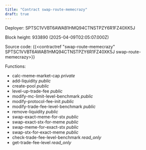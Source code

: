 ```yaml
---
title: "Contract swap-route-memecrazy"
draft: true
---
```

Deployer: SPTSC1VVBT6AWAB1HMQ94CTNSTPZY6R1FZ40XK5J


 



Block height: 933890 (2025-04-09T02:05:07.000Z)

Source code: {{<contractref "swap-route-memecrazy" SPTSC1VVBT6AWAB1HMQ94CTNSTPZY6R1FZ40XK5J swap-route-memecrazy>}}

Functions:

* calc-meme-market-cap _private_
* add-liquidity _public_
* create-pool _public_
* level-up-trade-fee _public_
* modify-mc-limit-level-benchmark _public_
* modify-protocol-fee-init _public_
* modify-trade-fee-level-benchmark _public_
* remove-liquidity _public_
* swap-exact-meme-for-stx _public_
* swap-exact-stx-for-meme _public_
* swap-meme-for-exact-stx _public_
* swap-stx-for-exact-meme _public_
* check-trade-fee-level-benchmark _read_only_
* get-trade-fee-level _read_only_
